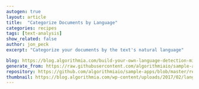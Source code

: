```yaml
---
autogen: true
layout: article
title:  "Categorize Documents by Language"
categories: recipes
tags: [text-analysis]
show_related: false
author: jon_peck
excerpt: "Categorize your documents by the text's natural language"

blog: https://blog.algorithmia.com/build-your-own-language-detection-microservice/
generate_from: https://raw.githubusercontent.com/algorithmiaio/sample-apps/master/recipes/language-detector/readme.md
repository: https://github.com/algorithmiaio/sample-apps/blob/master/recipes/language-detector/
thumbnail: https://blog.algorithmia.com/wp-content/uploads/2017/02/language-detection-algorithm.jpg
---
```


